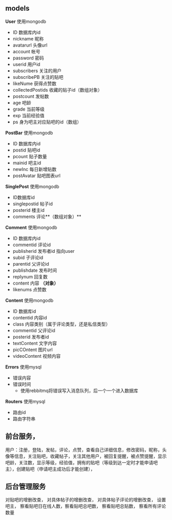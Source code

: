 ## models

**User** 使用mongodb

- ID 数据库内id
- nickname 昵称
- avatarurl 头像url
- account 帐号
- password 密码
- userid 用户id
- subscribers 关注的用户
- subscribePB 关注的贴吧
- likeNume 获得点赞数
- collectedPostids 收藏的贴子id（数组对象）
- postcount 发帖数
- age 吧龄
- grade 当前等级
- exp 当前经验值
- ps 身为吧主对应贴吧的id（数组）

**PostBar** 使用mongodb

- ID 数据库内id
- postid 贴吧id
- pcount 贴子数量
- mainid 吧主id
- newInc 每日新增贴数
- postAvatar 贴吧图表url

**SinglePost** 使用mongodb

- ID数据库id
- singlepostid 帖子id
- posterid 楼主id
- comments 评论**（数组对象）**

**Comment** 使用mongodb

- ID 数据库内id
- commentid 评论id
- publisherid 发布者id 指向user
- subid 子评论id
- parentid 父评论id
- publishdate 发布时间
- replynum 回复数
- content 内容 **（对象）**
- likenums 点赞数

**Content** 使用mongodb

- ID 数据库id
- contentid 内容id
- class 内容类别（属于评论类型，还是私信类型）
- commentid 父评论id
- posterid 发布者id
- textContent 文字内容
- picCOntent 图片url
- videoContent 视频内容

**Errors** 使用mysql

- 错误内容
- 错误时间
  - 使用rebbitmq将错误写入消息队列，后一个一个进入数据库

**Routers** 使用mysql

- 路由id
- 路由字符串



## 前台服务，

用户：注册，登陆，发帖，评论，点赞，查看自己详细信息，修改密码，昵称，头像等信息，关注贴吧，收藏帖子，关注其他用户，被回复提醒，被点赞提醒，显示吧龄，关注数，显示等级，经验值，拥有的贴吧（等级到达一定时才能申请吧主），创建贴吧（申请吧主成功后才能创建），

## 后台管理服务

对贴吧的增删改查， 对具体帖子的增删改查， 对具体帖子评论的增删改查， 设置吧主， 察看贴吧日在线人数，察看贴吧总吧数， 察看贴吧总贴数， 察看所有评论数量